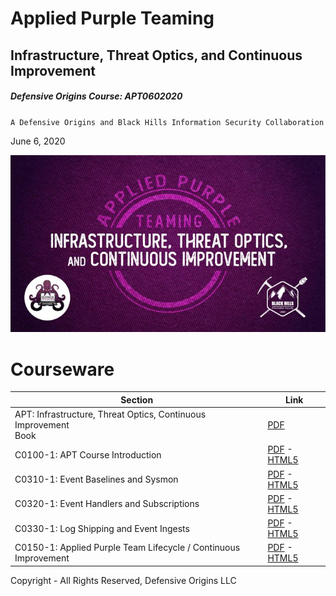 # Applied Purple Teaming 
## Infrastructure, Threat Optics, and Continuous Improvement
##### Defensive Origins Course: APT0602020
`A Defensive Origins and Black Hills Information Security Collaboration`

June 6, 2020

![](https://github.com/DefensiveOrigins/dolib-images/raw/master/doc/images/APT06202001/EZRMAZUXYAAj-JD.jpg)

# Courseware
| Section                                  | Link                |
|------------------------------------------|---------------------|
| APT: Infrastructure, Threat Optics, Continuous Improvement<br>Book | [PDF][10]  |
| C0100-1: APT Course Introduction         | [PDF][11] - [HTML5][12] |
| C0310-1: Event Baselines and Sysmon      | [PDF][13] - [HTML5][14]  |
| C0320-1: Event Handlers and Subscriptions | [PDF][15] - [HTML5][16]  |
| C0330-1: Log Shipping and Event Ingests  | [PDF][17] - [HTML5][18]  |
| C0150-1: Applied Purple Team Lifecycle / Continuous Improvement | [PDF][19] - [HTML5][20]  |




Copyright - All Rights Reserved, Defensive Origins LLC

  [1]: Lab-Build-PreReq
  [2]: https://www.blackhillsinfosec.com/
  [3]: https://wildwesthackinfest.com/
  [4]: https://register.gotowebinar.com/register/7632358227918317070?source=kidogh
  [5]: CourseInformation.md
  [6]: https://www.blackhillsinfosec.com/
  [7]: https://wildwesthackinfest.com/
  [8]: https://wildwesthackinfest.com/online-training/applied-purple-teaming/
  [9]: CourseInformation.md
  [10]: https://github.com/DefensiveOrigins/APT06202001/blob/master/Courseware/AppliedPurpleTeaming-4Hr-June62020.pdf
  [11]: https://github.com/DefensiveOrigins/APT06202001/blob/master/Courseware/C0100%20-%20Applied%20Purple%20Team%20Course.pdf
  [12]: https://github.com/DefensiveOrigins/APT06202001/raw/master/Courseware/C0100%20-%20Applied%20Purple%20Team%20Course.html
  [13]: https://github.com/DefensiveOrigins/APT06202001/blob/master/Courseware/C0310%20-%20Sysmon%20Optics.pdf
  [14]: https://github.com/DefensiveOrigins/APT06202001/raw/master/Courseware/C0310%20-%20Sysmon%20Optics.html
  [15]: https://github.com/DefensiveOrigins/APT06202001/blob/master/Courseware/C0320%20-%20Event%20Handlers%2C%20Channels%2C%20and%20Subscriptions.pdf
  [16]: https://github.com/DefensiveOrigins/APT06202001/raw/master/Courseware/C0320%20-%20Event%20Handlers%2C%20Channels%2C%20and%20Subscriptions.html
  [17]: https://github.com/DefensiveOrigins/APT06202001/blob/master/Courseware/C0330%20-%20Log%20Shipping%20and%20Ingestors.pdf
  [18]: https://github.com/DefensiveOrigins/APT06202001/raw/master/Courseware/C0330%20-%20Log%20Shipping%20and%20Ingestors.html
  [19]: https://github.com/DefensiveOrigins/APT06202001/blob/master/Courseware/C0150%20-%20Purple%20Team%20and%20Lifecycle.pdf
  [20]: https://github.com/DefensiveOrigins/APT06202001/raw/master/Courseware/C0150%20-%20Purple%20Team%20and%20Lifecycle.html
  [21]: CourseInformation.md
  [22]: Lab-Build-PreReq
  [23]: Lab-DomainBuildScripts
  [24]: Lab-GPOs
  [25]: Lab-Sysmon
  [26]: Lab-WEF-Palantir
  [27]: Lab-WinLogBeat
